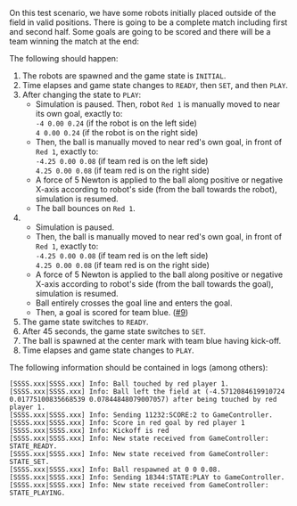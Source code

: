 On this test scenario, we have some robots initially placed outside of the field in valid positions. There is going to be a complete match including first and second half. Some goals are going to be scored and there will be a team winning the match at the end:

The following should happen:

1. The robots are spawned and the game state is `INITIAL`.
2. Time elapses and game state changes to `READY`, then `SET`, and then `PLAY`.
3. After changing the state to `PLAY`:
   - Simulation is paused. Then, robot `Red 1` is manually moved to near its own goal, exactly to:\
   `-4 0.00 0.24` (if the robot is on the left side)\
   `4 0.00 0.24` (if the robot is on the right side)
   - Then, the ball is manually moved to near red's own goal, in front of `Red 1`, exactly to:\
   `-4.25 0.00 0.08` (if team red is on the left side)\
   `4.25 0.00 0.08` (if team red is on the right side)
   - A force of 5 Newton is applied to the ball along positive or negative X-axis according to robot's side (from the ball towards the robot), simulation is resumed.
   - The ball bounces on `Red 1`.
4. - Simulation is paused.
   - Then, the ball is manually moved to near red's own goal, in front of `Red 1`, exactly to:\
   `-4.25 0.00 0.08` (if team red is on the left side)\
   `4.25 0.00 0.08` (if team red is on the right side)
   - A force of 5 Newton is applied to the ball along positive or negative X-axis according to robot's side (from the ball towards the goal), simulation is resumed.
   - Ball entirely crosses the goal line and enters the goal.
   - Then, a goal is scored for team blue. ([#9](https://github.com/RoboCup-Humanoid-TC/webots/issues/9))
5. The game state switches to `READY`.
6. After 45 seconds, the game state switches to `SET`.
7. The ball is spawned at the center mark with team blue having kick-off.
8. Time elapses and game state changes to `PLAY`.

The following information should be contained in logs (among others):

```
[SSSS.xxx|SSSS.xxx] Info: Ball touched by red player 1.
[SSSS.xxx|SSSS.xxx] Info: Ball left the field at (-4.5712084619910724 0.01775100835668539 0.07844848079007057) after being touched by red player 1.
[SSSS.xxx|SSSS.xxx] Info: Sending 11232:SCORE:2 to GameController.
[SSSS.xxx|SSSS.xxx] Info: Score in red goal by red player 1
[SSSS.xxx|SSSS.xxx] Info: Kickoff is red
[SSSS.xxx|SSSS.xxx] Info: New state received from GameController: STATE_READY.
[SSSS.xxx|SSSS.xxx] Info: New state received from GameController: STATE_SET.
[SSSS.xxx|SSSS.xxx] Info: Ball respawned at 0 0 0.08.
[SSSS.xxx|SSSS.xxx] Info: Sending 18344:STATE:PLAY to GameController.
[SSSS.xxx|SSSS.xxx] Info: New state received from GameController: STATE_PLAYING.
```
